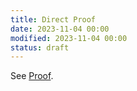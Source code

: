 ```yaml
---
title: Direct Proof
date: 2023-11-04 00:00
modified: 2023-11-04 00:00
status: draft
---
```


See [Proof](mathematical-proof.md).
